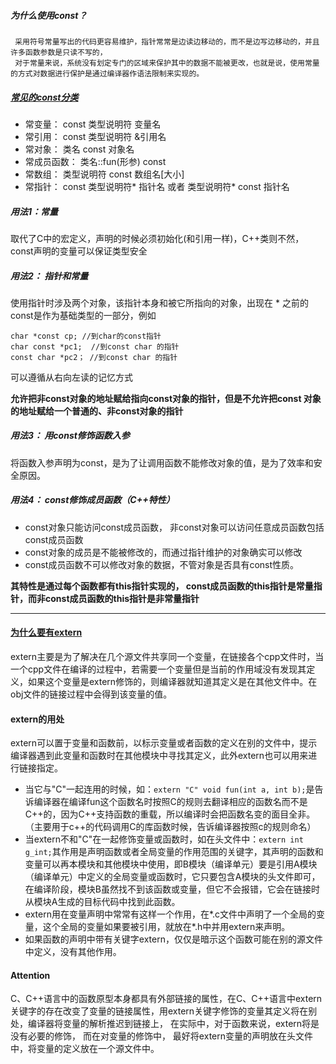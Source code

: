 ##### 为什么使用const？  
	 采用符号常量写出的代码更容易维护，指针常常是边读边移动的，而不是边写边移动的，并且许多函数参数是只读不写的，
	 对于常量来说，系统没有划定专门的区域来保护其中的数据不能被更改，也就是说，使用常量的方式对数据进行保护是通过编译器作语法限制来实现的。
	 
	 
##### [常见的const分类](http://www.cnblogs.com/yc_sunniwell/archive/2010/07/14/1777416.html)
* 常变量： const 类型说明符  变量名
* 常引用： const 类型说明符  &引用名
* 常对象： 类名 const 对象名
* 常成员函数： 类名::fun(形参) const
* 常数组： 类型说明符 const 数组名[大小]
* 常指针： const 类型说明符* 指针名   或者   类型说明符* const 指针名

##### 用法1：常量

取代了C中的宏定义，声明的时候必须初始化(和引用一样)，C++类则不然，const声明的变量可以保证类型安全

##### 用法2： 指针和常量

使用指针时涉及两个对象，该指针本身和被它所指向的对象，出现在 * 之前的const是作为基础类型的一部分，例如

	char *const cp; //到char的const指针
	char const *pc1;  //到const char 的指针
	const char *pc2； //到const char 的指针
可以遵循从右向左读的记忆方式  

 **允许把非const对象的地址赋给指向const对象的指针，但是不允许把const 对象的地址赋给一个普通的、非const对象的指针**

##### 用法3： 用const修饰函数入参
将函数入参声明为const，是为了让调用函数不能修改对象的值，是为了效率和安全原因。

##### 用法4： const修饰成员函数（C++特性）

* const对象只能访问const成员函数， 非const对象可以访问任意成员函数包括const成员函数
* const对象的成员是不能被修改的，而通过指针维护的对象确实可以修改
* const成员函数不可以修改对象的数据，不管对象是否具有const性质。

**其特性是通过每个函数都有this指针实现的， const成员函数的this指针是常量指针，而非const成员函数的this指针是非常量指针**


------
#### [为什么要有extern](https://www.cnblogs.com/yc_sunniwell/archive/2010/07/14/1777431.html)
extern主要是为了解决在几个源文件共享同一个变量，在链接各个cpp文件时，当一个cpp文件在编译的过程中，若需要一个变量但是当前的作用域没有发现其定义，如果这个变量是extern修饰的，则编译器就知道其定义是在其他文件中。在obj文件的链接过程中会得到该变量的值。

#### extern的用处

extern可以置于变量和函数前，以标示变量或者函数的定义在别的文件中，提示编译器遇到此变量和函数时在其他模块中寻找其定义，此外extern也可以用来进行链接指定。  

* 当它与"C"一起连用的时候，如：`extern "C" void fun(int a, int b);`是告诉编译器在编译fun这个函数名时按照C的规则去翻译相应的函数名而不是C++的，因为C++支持函数的重载，所以编译时会把函数名变的面目全非。（主要用于c++的代码调用C的库函数时候，告诉编译器按照c的规则命名）
* 当extern不和"C"在一起修饰变量或函数时，如在头文件中：`extern int g_int;`其作用是声明函数或者全局变量的作用范围的关键字，其声明的函数和变量可以再本模块和其他模块中使用，即B模块（编译单元）要是引用A模块（编译单元）中定义的全局变量或函数时，它只要包含A模块的头文件即可，在编译阶段，模块B虽然找不到该函数或变量，但它不会报错，它会在链接时从模块A生成的目标代码中找到此函数。
* extern用在变量声明中常常有这样一个作用，在\*.c文件中声明了一个全局的变量，这个全局的变量如果要被引用，就放在*.h中并用extern来声明。
* 如果函数的声明中带有关键字extern，仅仅是暗示这个函数可能在别的源文件中定义，没有其他作用。

#### Attention
C、C++语言中的函数原型本身都具有外部链接的属性，在C、C++语言中extern关键字的存在改变了变量的链接属性，用extern关键字修饰的变量其定义将在别处，编译器将变量的解析推迟到链接上， 在实际中，对于函数来说，extern将是没有必要的修饰， 而在对变量的修饰中， 最好将extern变量的声明放在头文件中，将变量的定义放在一个源文件中。

